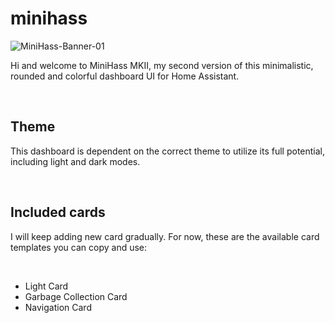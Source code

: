 # minihass

![MiniHass-Banner-01](https://github.com/fredrikpersson92/minihass/assets/105781178/2a899bbf-9f2b-446b-9d79-632acf214085)
<p>Hi and welcome to MiniHass MKII, my second version of this minimalistic, rounded and colorful dashboard UI for Home Assistant.</p>
<br>
<h2>Theme</h2>
<p>This dashboard is dependent on the correct theme to utilize its full potential, including light and dark modes.</p>
<br>
<h2>Included cards</h2>
<p>I will keep adding new card gradually. For now, these are the available card templates you can copy and use:</p>
<br>
<ul>
  <li>Light Card</li>
  <li>Garbage Collection Card</li>
  <li>Navigation Card</li>
</ul>
